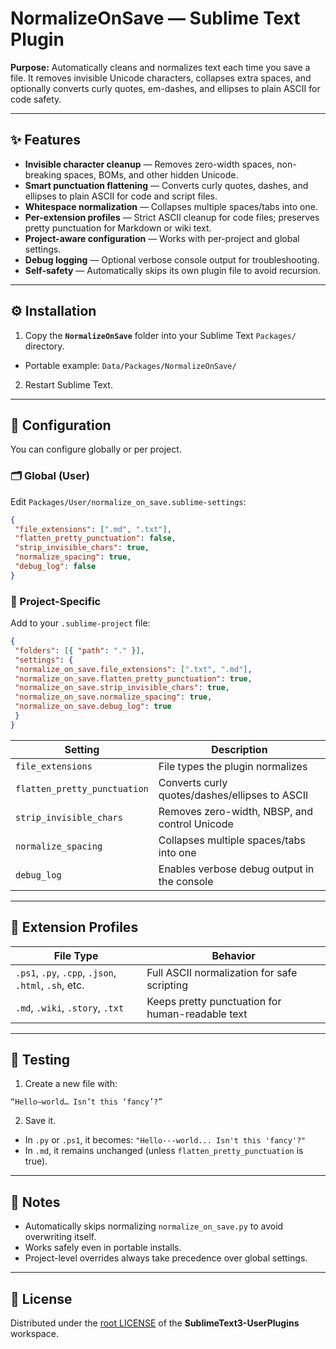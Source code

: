 # NormalizeOnSave — Sublime Text Plugin

**Purpose:**
Automatically cleans and normalizes text each time you save a file.
It removes invisible Unicode characters, collapses extra spaces, and optionally converts curly quotes, em-dashes, and ellipses to plain ASCII for code safety.

---

## ✨ Features

* **Invisible character cleanup** — Removes zero-width spaces, non-breaking spaces, BOMs, and other hidden Unicode.
* **Smart punctuation flattening** — Converts curly quotes, dashes, and ellipses to plain ASCII for code and script files.
* **Whitespace normalization** — Collapses multiple spaces/tabs into one.
* **Per-extension profiles** — Strict ASCII cleanup for code files; preserves pretty punctuation for Markdown or wiki text.
* **Project-aware configuration** — Works with per-project and global settings.
* **Debug logging** — Optional verbose console output for troubleshooting.
* **Self-safety** — Automatically skips its own plugin file to avoid recursion.

---

## ⚙️ Installation

1. Copy the **`NormalizeOnSave`** folder into your Sublime Text `Packages/` directory.
 * Portable example: `Data/Packages/NormalizeOnSave/`
2. Restart Sublime Text.

---

## 🧯 Configuration

You can configure globally or per project.

### 🗂 Global (User)
Edit `Packages/User/normalize_on_save.sublime-settings`:
```json
{
 "file_extensions": [".md", ".txt"],
 "flatten_pretty_punctuation": false,
 "strip_invisible_chars": true,
 "normalize_spacing": true,
 "debug_log": false
}
```

### 🧩 Project-Specific
Add to your `.sublime-project` file:
```json
{
 "folders": [{ "path": "." }],
 "settings": {
 "normalize_on_save.file_extensions": [".txt", ".md"],
 "normalize_on_save.flatten_pretty_punctuation": true,
 "normalize_on_save.strip_invisible_chars": true,
 "normalize_on_save.normalize_spacing": true,
 "normalize_on_save.debug_log": true
 }
}
```

| Setting | Description |
| ----------------------------- | ------------------------------------------------------------------- |
| `file_extensions` | File types the plugin normalizes |
| `flatten_pretty_punctuation` | Converts curly quotes/dashes/ellipses to ASCII |
| `strip_invisible_chars` | Removes zero-width, NBSP, and control Unicode |
| `normalize_spacing` | Collapses multiple spaces/tabs into one |
| `debug_log` | Enables verbose debug output in the console |

---

## 🧠 Extension Profiles

| File Type | Behavior |
| ---------------------------------------------------- | ------------------------------------------------ |
| `.ps1`, `.py`, `.cpp`, `.json`, `.html`, `.sh`, etc. | Full ASCII normalization for safe scripting |
| `.md`, `.wiki`, `.story`, `.txt` | Keeps pretty punctuation for human-readable text |

---

## 🥪 Testing

1. Create a new file with:
 ```
 “Hello—world… Isn’t this ‘fancy’?”
 ```
2. Save it.
 * In `.py` or `.ps1`, it becomes: `"Hello---world... Isn't this 'fancy'?"`
 * In `.md`, it remains unchanged (unless `flatten_pretty_punctuation` is true).

---

## 🗾 Notes

* Automatically skips normalizing `normalize_on_save.py` to avoid overwriting itself.
* Works safely even in portable installs.
* Project-level overrides always take precedence over global settings.

---

## 📜 License

Distributed under the [root LICENSE](../LICENSE) of the **SublimeText3-UserPlugins** workspace.
